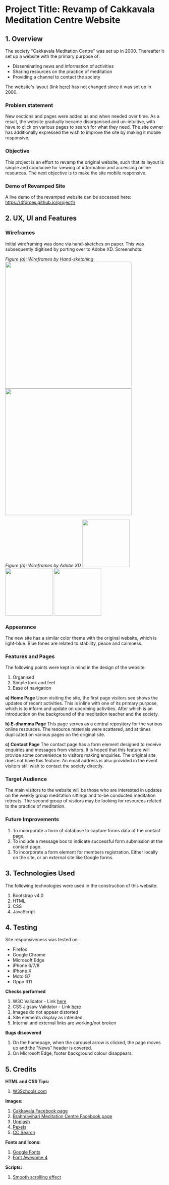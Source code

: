 # Project Title: Revamp of Cakkavala Meditation Centre Website

## 1. Overview
The society "Cakkavala Meditation Centre" was set up in 2000. Thereafter it set up a website with the primary purpose of: 
- Disseminating news and information of activities
- Sharing resources on the practice of meditation
- Providing a channel to contact the society

The website's layout (link [here](http://www.cakkavala.org/index.htm)) has not changed since it was set up in 2000. 

### Problem statement
New sections and pages were added as and when needed over time. As a result, the website gradually became disorganised and un-intuitive, with have to click on various pages to search for what they need. The site owner has additionally expressed the wish to improve the site by making it mobile responsive.  

### Objective
This project is an effort to revamp the original website, such that its layout is simple and conducive for viewing of information and accessing online resources. The next objective is to make the site mobile responsive.

### Demo of Revamped Site
A live demo of the revamped website can be accessed here: https://4forces.github.io/project1/

## 2. UX, UI and Features

### Wireframes
Initial wireframing was done via hand-sketches on paper. This was subsequently digitised by porting over to Adobe XD. Screenshots:

*Figure (a): Wireframes by Hand-sketching*
<img src="images/wf-sketch1.jpeg" width="400" style="margin: 0;"> <img src="images/wf-sketch2.jpeg" width="400" style="margin: 0;"> 

*Figure (b): Wireframes by Adobe XD*
<img src="images/xd1.png" width="150" style="margin: 0;"> <img src="images/xd2.png" width="150" style="margin: 0;"> <img src="images/xd3.png" width="150" style="margin: 0;">

### Appearance
The new site has a similar color theme with the original website, which is light-blue. Blue tones are related to stability, peace and calmness. 

### Features and Pages
The following points were kept in mind in the design of the website: 
1. Organised
2. Simple look and feel
3. Ease of navigation

__a) Home Page__
Upon visiting the site, the first page visitors see shows the updates of recent activities. This is inline with one of its primary purpose, which is to inform and update on upcoming activities. After which is an introduction on the background of the meditation teacher and the society.  

__b) E-dhamma Page__
This page serves as a central repository for the various online resources. The resource materials were scattered, and at times duplicated on various pages on the original site. 

__c) Contact Page__
The contact page has a form element designed to receive enquiries and messages from visitors. It is hoped that this feature will provide some convenience to visitors making enquiries. The original site does not have this feature. An email address is also provided in the event visitors still wish to contact the society directly. 

### Target Audience
The main visitors to the website will be those who are interested in updates on the weekly group meditation sittings and to-be conducted meditation retreats. The second group of visitors may be looking for resources related to the practice of meditation. 

### Future Improvements
1. To incorporate a form of database to capture forms data of the contact page.
2. To include a message box to indicate successful form submission at the contact page. 
3. To incorporate a form element for members registration. Either locally on the site, or an external site like Google forms. 

## 3. Technologies Used
The following technologies were used in the construction of this website:
1. Bootstrap v4.0
2. HTML
3. CSS
4. JavaScript

## 4. Testing

Site responsiveness was tested on: 
- Firefox 
- Google Chrome
- Microsoft Edge
- iPhone 6/7/8
- iPhone X
- Moto G7
- Oppo R11

__Checks performed__

1. W3C Validator - Link [here](https://validator.w3.org/nu/?doc=https%3A%2F%2F4forces.github.io%2Fproject1%2F)
2. CSS Jigsaw Validator - Link [here](https://jigsaw.w3.org/css-validator/validator?uri=https%3A%2F%2F4forces.github.io%2Fproject1%2F&profile=css3svg&usermedium=all&warning=1&vextwarning=&lang=en)
3. Images do not appear distorted
4. Site elements display as intended
5. Internal and external links are working/not broken

__Bugs discovered__
1. On the homepage, when the carousel arrow is clicked, the page moves up and the "News" header is covered.  
2. On Microsoft Edge, footer background colour disappears. 

## 5. Credits

__HTML and CSS Tips:__
1. [W3Schools.com](https://www.w3schools.com/)

__Images:__
1. [Cakkavala Facebook page](https://www.facebook.com/cakkavala)
2. [Brahmavihari Meditation Centre Facebook page](https://www.facebook.com/brahmavihari/)
3. [Unplash](https://unsplash.com/)
4. [Pexels](https://www.pexels.com/)
5. [CC Search](https://ccsearch.creativecommons.org/)

__Fonts and Icons:__
1. [Google Fonts](https://fonts.google.com/)
2. [Font Awesome 4](https://fontawesome.com/v4.7.0/)

__Scripts:__
1. [Smooth scrolling effect](https://www.w3schools.com/howto/howto_css_smooth_scroll.asp)
